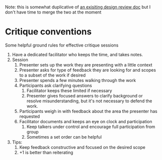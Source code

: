 Note: this is somewhat duplicative of [an exisiting design review doc](https://github.com/department-of-veterans-affairs/vets.gov-team/blob/master/Practice%20Areas/Design/Documentation%20and%20Readouts/Design%20Review%20Process.md) but I don't have time to merge the two at the moment

# Critique conventions

Some helpful ground rules for effective critique sessions

1. Have a dedicated facilitator who keeps the time, and takes notes.
2. Session
   1. Presenter sets up the work they are presenting with a little context
   2. Presenter asks for type of feedback they are looking for and scopes to a subset of the work if desired
   3. Presenter spends a few minutes walking through the work
   4. Participants ask clarifying questions
      1. Facilitator keeps these limited if necessary
      2. Presenter gives focused answers to clarify background or resolve misunderstanding, but it's not necessary to defend the work.
   5. Participants weigh in with feedback about the area the presenter has requested
   6. Facilitator documents and keeps an eye on clock and participation
      1. Keep talkers under control and encourage full participation from group
      2. Sometimes a set order can be helpful
3. Tips:
   1. Keep feedback constructive and focused on the desired scope
   2. +1 is better than reiterating
